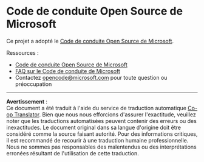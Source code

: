 <!--
CO_OP_TRANSLATOR_METADATA:
{
  "original_hash": "c06b12caf3c901eb3156e3dd5b0aea56",
  "translation_date": "2025-10-17T18:50:43+00:00",
  "source_file": "CODE_OF_CONDUCT.md",
  "language_code": "fr"
}
-->
# Code de conduite Open Source de Microsoft

Ce projet a adopté le [Code de conduite Open Source de Microsoft](https://opensource.microsoft.com/codeofconduct/).

Ressources :

- [Code de conduite Open Source de Microsoft](https://opensource.microsoft.com/codeofconduct/)
- [FAQ sur le Code de conduite de Microsoft](https://opensource.microsoft.com/codeofconduct/faq/)
- Contactez [opencode@microsoft.com](mailto:opencode@microsoft.com) pour toute question ou préoccupation

---

**Avertissement** :  
Ce document a été traduit à l'aide du service de traduction automatique [Co-op Translator](https://github.com/Azure/co-op-translator). Bien que nous nous efforcions d'assurer l'exactitude, veuillez noter que les traductions automatisées peuvent contenir des erreurs ou des inexactitudes. Le document original dans sa langue d'origine doit être considéré comme la source faisant autorité. Pour des informations critiques, il est recommandé de recourir à une traduction humaine professionnelle. Nous ne sommes pas responsables des malentendus ou des interprétations erronées résultant de l'utilisation de cette traduction.